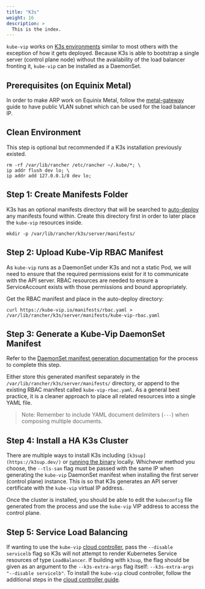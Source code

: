 ```yaml
---
title: "K3s"
weight: 16
description: >
  This is the index.
---
```


`kube-vip` works on [K3s environments](https://k3s.io/) similar to most others with the exception of how it gets deployed. Because K3s is able to bootstrap a single server (control plane node) without the availability of the load balancer fronting it, `kube-vip` can be installed as a DaemonSet.

## Prerequisites (on Equinix Metal)

In order to make ARP work on Equinix Metal, follow the [metal-gateway](https://metal.equinix.com/developers/docs/networking/metal-gateway/) guide to have public VLAN subnet which can be used for the load balancer IP.

## Clean Environment

This step is optional but recommended if a K3s installation previously existed.

```
rm -rf /var/lib/rancher /etc/rancher ~/.kube/*; \ 
ip addr flush dev lo; \
ip addr add 127.0.0.1/8 dev lo; 
```

## Step 1: Create Manifests Folder

K3s has an optional manifests directory that will be searched to [auto-deploy](https://rancher.com/docs/k3s/latest/en/advanced/#auto-deploying-manifests) any manifests found within. Create this directory first in order to later place the `kube-vip` resources inside.

```
mkdir -p /var/lib/rancher/k3s/server/manifests/
```

## Step 2: Upload Kube-Vip RBAC Manifest

As `kube-vip` runs as a DaemonSet under K3s and not a static Pod, we will need to ensure that the required permissions exist for it to communicate with the API server. RBAC resources are needed to ensure a ServiceAccount exists with those permissions and bound appropriately.

Get the RBAC manifest and place in the auto-deploy directory:

```
curl https://kube-vip.io/manifests/rbac.yaml > /var/lib/rancher/k3s/server/manifests/kube-vip-rbac.yaml
```

## Step 3: Generate a Kube-Vip DaemonSet Manifest

Refer to the [DaemonSet manifest generation documentation](/install_daemonset/#generating-a-manifest) for the process to complete this step.

Either store this generated manifest separately in the `/var/lib/rancher/k3s/server/manifests/` directory, or append to the existing RBAC manifest called `kube-vip-rbac.yaml`. As a general best practice, it is a cleaner approach to place all related resources into a single YAML file.

> Note: Remember to include YAML document delimiters (`---`) when composing multiple documents.

## Step 4: Install a HA K3s Cluster

There are multiple ways to install K3s including `[k3sup](https://k3sup.dev/)` or [running the binary](https://rancher.com/docs/k3s/latest/en/quick-start/) locally. Whichever method you choose, the `--tls-san` flag must be passed with the same IP when generating the `kube-vip` DaemonSet manifest when installing the first server (control plane) instance. This is so that K3s generates an API server certificate with the `kube-vip` virtual IP address.

Once the cluster is installed, you should be able to edit the `kubeconfig` file generated from the process and use the `kube-vip` VIP address to access the control plane.

## Step 5: Service Load Balancing

If wanting to use the `kube-vip` [cloud controller](/usage/on-prem), pass the `--disable servicelb` flag so K3s will not attempt to render Kubernetes Service resources of type `LoadBalancer`. If building with `k3sup`, the flag should be given as an argument to the `--k3s-extra-args` flag itself: `--k3s-extra-args "--disable servicelb"`. To install the `kube-vip` cloud controller, follow the additional steps in the [cloud controller guide](/on-prem/#install-the-kube-vip-cloud-provider).

